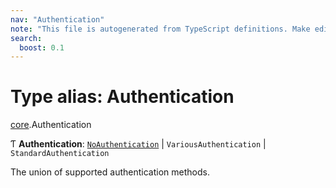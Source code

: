 ```yaml
---
nav: "Authentication"
note: "This file is autogenerated from TypeScript definitions. Make edits to the comments in the TypeScript file and then run `make docs` to regenerate this file."
search:
  boost: 0.1
---
```

# Type alias: Authentication

[core](../modules/core.md).Authentication

Ƭ **Authentication**: [`NoAuthentication`](../interfaces/core.NoAuthentication.md) \| `VariousAuthentication` \| `StandardAuthentication`

The union of supported authentication methods.
